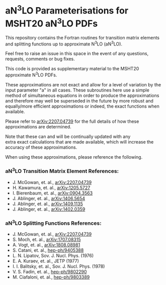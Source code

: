 # aN<sup>3</sup>LO Parameterisations for MSHT20 aN<sup>3</sup>LO PDFs

This repository contains the Fortran routines for transition matrix elements and splitting functions up to approximate N<sup>3</sup>LO (aN<sup>3</sup>LO).

Feel free to raise an issue in this space in the event of any questions, requests, comments or bug fixes.

This code is provided as supplementary material to the MSHT20 
approximate N<sup>3</sup>LO PDFs.

These approximations are not exact and allow for a level of 
variation by the input parameter "a" in all cases. These 
subroutines here use a simple method of simultaneous equations in
order to produce the approximations and therefore may well 
be superseded in the future by more robust and equally/more 
efficient approximations or indeed, the exact functions when 
available.

Please refer to <a href="http://arxiv.org/abs/2207.04739">arXiv:2207.04739</a> for the full details of how these
approximations are determined.

Note that these can and will be continually updated with any  
extra exact calculations that are made available, which will 
increase the accuracy of these approximations.

When using these approximations, please reference the following.

### aN<sup>3</sup>LO Transition Matrix Element References:

- J. McGowan, et. al., <a href="http://arxiv.org/abs/2207.04739">arXiv:2207.04739</a>
- H. Kawamura, et. al., <a href="http://arxiv.org/abs/1205.5727">arXiv:1205.5727</a>
- I. Bierenbaum, et. al., <a href="http://arxiv.org/abs/0904.3563">arXiv:0904.3563</a>
- J. Ablinger, et. al., <a href="http://arxiv.org/abs/1406.5654">arXiv:1406.5654</a>
- J. Ablinger, et. al., <a href="http://arxiv.org/abs/1409.1135">arXiv:1409.1135</a>
- J. Ablinger, et. al., <a href="http://arxiv.org/abs/1402.0359">arXiv:1402.0359</a>

### aN<sup>3</sup>LO Splitting Functions References:

- J. McGowan, et. al., <a href="http://arxiv.org/abs/2207.04739">arXiv:2207.04739</a>
- S. Moch, et. al., <a href="http://arxiv.org/abs/1707.08315">arXiv:1707.08315</a>
- A. Vogt, et. al., <a href="http://arxiv.org/abs/1808.08981">arXiv:1808.08981</a>
- S. Catani, et. al., <a href="https://arxiv.org/abs/hep-ph/9405388">hep-ph/9405388</a>
- L. N. Lipatov, Sov. J. Nucl. Phys. (1976)
- E. A. Kuraev, et. al., JETP (1977)
- I. I. Balitsky, et. al., Sov. J. Nucl. Phys. (1978)
- V. S. Fadin, et. al., <a href="https://arxiv.org/abs/hep-ph/9802290">hep-ph/9802290</a>
- M. Ciafaloni, et. al., <a href="https://arxiv.org/abs/hep-ph/9803389">hep-ph/9803389</a>
